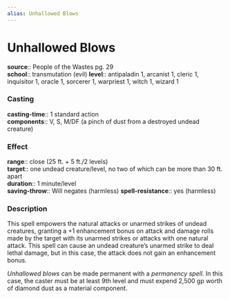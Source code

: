 ```yaml
---
alias: Unhallowed Blows
---
```


# Unhallowed Blows 

**source**:: People of the Wastes pg. 29  
**school**:: transmutation (evil)
**level**:: antipaladin 1, arcanist 1, cleric 1, inquisitor 1, oracle 1, sorcerer 1, warpriest 1, witch 1, wizard 1

### Casting 

**casting-time**:: 1 standard action  
**components**:: V, S, M/DF (a pinch of dust from a destroyed undead creature)

### Effect 

**range**:: close (25 ft. + 5 ft./2 levels)  
**target**:: one undead creature/level, no two of which can be more than 30 ft. apart  
**duration**:: 1 minute/level  
**saving-throw**:: Will negates (harmless)
**spell-resistance**:: yes (harmless)

### Description 

This spell empowers the natural attacks or unarmed strikes of undead creatures, granting a +1 enhancement bonus on attack and damage rolls made by the target with its unarmed strikes or attacks with one natural attack. This spell can cause an undead creature’s unarmed strike to deal lethal damage, but in this case, the attack does not gain an enhancement bonus.  
  
*Unhallowed blows* can be made permanent with a *permanency spell*. In this case, the caster must be at least 9th level and must expend 2,500 gp worth of diamond dust as a material component.

